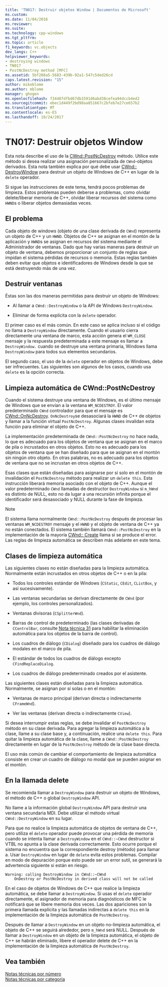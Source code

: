 ```yaml
---
title: 'TN017: Destruir objetos Window | Documentos de Microsoft'
ms.custom: 
ms.date: 11/04/2016
ms.reviewer: 
ms.suite: 
ms.technology: cpp-windows
ms.tgt_pltfrm: 
ms.topic: article
f1_keywords: vc.objects
dev_langs: C++
helpviewer_keywords:
- destroying windows
- TN017
- PostNcDestroy method [MFC]
ms.assetid: 5bf208a5-5683-439b-92a1-547c5ded26cd
caps.latest.revision: "15"
author: mikeblome
ms.author: mblome
manager: ghogen
ms.openlocfilehash: f3448fdfbd67db1591d6abd38cefea94dccb4ed2
ms.sourcegitcommit: ebec1d449f2bd98aa851667c2bfeb7e27ce657b2
ms.translationtype: MT
ms.contentlocale: es-ES
ms.lasthandoff: 10/24/2017
---
```

# <a name="tn017-destroying-window-objects"></a>TN017: Destruir objetos Window
Esta nota describe el uso de la [CWnd::PostNcDestroy](../mfc/reference/cwnd-class.md#postncdestroy) método. Utilice este método si desea realizar una asignación personalizada de `CWnd`-objetos derivados. Esta nota también explica por qué debe usar [CWnd:: DestroyWindow](../mfc/reference/cwnd-class.md#destroywindow) para destruir un objeto de Windows de C++ en lugar de la `delete` operador.  
  
 Si sigue las instrucciones de este tema, tendrá pocos problemas de limpieza. Estos problemas pueden deberse a problemas, como olvidar delete/liberar memoria de C++, olvidar liberar recursos del sistema como `HWND`s o liberar objetos demasiadas veces.  
  
## <a name="the-problem"></a>El problema  
 Cada objeto de windows (objeto de una clase derivada de `CWnd`) representa un objeto de C++ y un `HWND`. Objetos de C++ se asignan en el montón de la aplicación y `HWND`s se asignan en recursos del sistema mediante el Administrador de ventanas. Dado que hay varias maneras para destruir un objeto de ventana, debemos proporcionar un conjunto de reglas que impidan el sistema pérdidas de recursos o memoria. Estas reglas también deben evitar que objetos e identificadores de Windows desde la que se está destruyendo más de una vez.  
  
## <a name="destroying-windows"></a>Destruir ventanas  
 Éstas son las dos maneras permitidas para destruir un objeto de Windows:  
  
-   Al llamar a `CWnd::DestroyWindow` o la API de Windows `DestroyWindow`.  
  
-   Eliminar de forma explícita con la `delete` operador.  
  
 El primer caso es el más común. En este caso se aplica incluso si el código no llama a `DestroyWindow` directamente. Cuando el usuario cierra directamente una ventana de marco, esta acción genera el `WM_CLOSE` mensaje y la respuesta predeterminada a este mensaje es llamar a `DestroyWindow.` cuando se destruye una ventana primaria, Windows llama `DestroyWindow` para todos sus elementos secundarios.  
  
 El segundo caso, el uso de la `delete` operador en objetos de Windows, debe ser infrecuentes. Las siguientes son algunos de los casos, cuando usa `delete` es la opción correcta.  
  
## <a name="auto-cleanup-with-cwndpostncdestroy"></a>Limpieza automática de CWnd::PostNcDestroy  
 Cuando el sistema destruye una ventana de Windows, es el último mensaje de Windows que se envían a la ventana `WM_NCDESTROY`. El valor predeterminado `CWnd` controlador para que el mensaje es [CWnd::OnNcDestroy](../mfc/reference/cwnd-class.md#onncdestroy). `OnNcDestroy`se desasociará la `HWND` de C++ de objetos y llamar a la función virtual `PostNcDestroy`. Algunas clases invalidan esta función para eliminar el objeto de C++.  
  
 La implementación predeterminada de `CWnd::PostNcDestroy` no hace nada, lo que es adecuado para los objetos de ventana que se asignan en el marco de pila o incrustados en otros objetos. Esto no es adecuado para los objetos de ventana que se han diseñado para que se asignan en el montón sin ningún otro objeto. En otras palabras, no es adecuado para los objetos de ventana que no se incrustan en otros objetos de C++.  
  
 Esas clases que están diseñadas para asignarse por sí solo en el montón de invalidación el `PostNcDestroy` método para realizar un `delete this`. Esta instrucción liberará memoria asociado con el objeto de C++. Aunque el valor predeterminado `CWnd` llamadas de destructor `DestroyWindow` si `m_hWnd` es distinto de NULL, esto no da lugar a una recursión infinita porque el identificador será desasociado y NULL durante la fase de limpieza.  
  
> [!NOTE]
>  El sistema llama normalmente `CWnd::PostNcDestroy` después de procesar las ventanas `WM_NCDESTROY` mensaje y el `HWND` y el objeto de ventana de C++ ya no están conectados. El sistema también llamará `CWnd::PostNcDestroy` en la implementación de la mayoría [CWnd:: Create](../mfc/reference/cwnd-class.md#create) llama si se produce el error. Las reglas de limpieza automática se describen más adelante en este tema.  
  
## <a name="auto-cleanup-classes"></a>Clases de limpieza automática  
 Las siguientes clases no están diseñadas para la limpieza automática. Normalmente están incrustados en otros objetos de C++ o en la pila:  
  
-   Todos los controles estándar de Windows (`CStatic`, `CEdit`, `CListBox`, y así sucesivamente).  
  
-   Las ventanas secundarias se derivan directamente de `CWnd` (por ejemplo, los controles personalizados).  
  
-   Ventanas divisoras (`CSplitterWnd`).  
  
-   Barras de control de predeterminado (las clases derivadas de `CControlBar`, consulte [Nota técnica 31](../mfc/tn031-control-bars.md) para habilitar la eliminación automática para los objetos de la barra de control).  
  
-   Los cuadros de diálogo (`CDialog`) diseñado para los cuadros de diálogo modales en el marco de pila.  
  
-   El estándar de todos los cuadros de diálogo excepto `CFindReplaceDialog`.  
  
-   Los cuadros de diálogo predeterminado creados por el asistente.  
  
 Las siguientes clases están diseñadas para la limpieza automática. Normalmente, se asignan por sí solas o en el montón:  
  
-   Ventanas de marco principal (derivan directa o indirectamente `CFrameWnd`).  
  
-   Ver las ventanas (derivan directa o indirectamente `CView`).  
  
 Si desea interrumpir estas reglas, se debe invalidar el `PostNcDestroy` método en su clase derivada. Para agregar la limpieza automática a la clase, llame a su clase base y, a continuación, realice una `delete this`. Para quitar la limpieza automática de la clase, llame a `CWnd::PostNcDestroy` directamente en lugar de la `PostNcDestroy` método de la clase base directa.  
  
 El uso más común de cambiar el comportamiento de limpieza automática consiste en crear un cuadro de diálogo no modal que se pueden asignar en el montón.  
  
## <a name="when-to-call-delete"></a>En la llamada delete  
 Se recomienda llamar a `DestroyWindow` para destruir un objeto de Windows, el método de C++ o global `DestroyWindow` API.  
  
 No llame a la información global `DestroyWindow` API para destruir una ventana secundaria MDI. Debe utilizar el método virtual `CWnd::DestroyWindow` en su lugar.  
  
 Para que no realice la limpieza automática de objetos de ventana de C++, pero utiliza el `delete` operador puede provocar una pérdida de memoria cuando se intenta llamar a `DestroyWindow` en el `CWnd::~CWnd` destructor si VTBL no apunta a la clase derivada correctamente. Esto ocurre porque el sistema no encuentra que la correspondiente destroy (método) para llamar a. Usar `DestroyWindow` en lugar de `delete` evita estos problemas. Compilar en modo de depuración porque esto puede ser un error sutil, se generará la advertencia siguiente si están en riesgo.  
  
```  
Warning: calling DestroyWindow in CWnd::~CWnd  
    OnDestroy or PostNcDestroy in derived class will not be called  
```  
  
 En el caso de objetos de Windows de C++ que realice la limpieza automática, se debe llamar a `DestroyWindow`. Si usas el `delete` operador directamente, el asignador de memoria para diagnósticos de MFC le notificará que se libere memoria dos veces. Las dos apariciones son la primera llamada explícita y las llamadas indirectas a `delete this` en la implementación de la limpieza automática de `PostNcDestroy`.  
  
 Después de llamar a `DestroyWindow` en un objeto no-limpieza automática, el objeto de C++ se seguirá alrededor, pero `m_hWnd` será NULL. Después de llamar a `DestroyWindow` en un objeto de la limpieza automática, el objeto de C++ se habrán eliminado, libere el operador delete de C++ en la implementación de la limpieza automática de `PostNcDestroy`.  
  
## <a name="see-also"></a>Vea también  
 [Notas técnicas por número](../mfc/technical-notes-by-number.md)   
 [Notas técnicas por categoría](../mfc/technical-notes-by-category.md)

